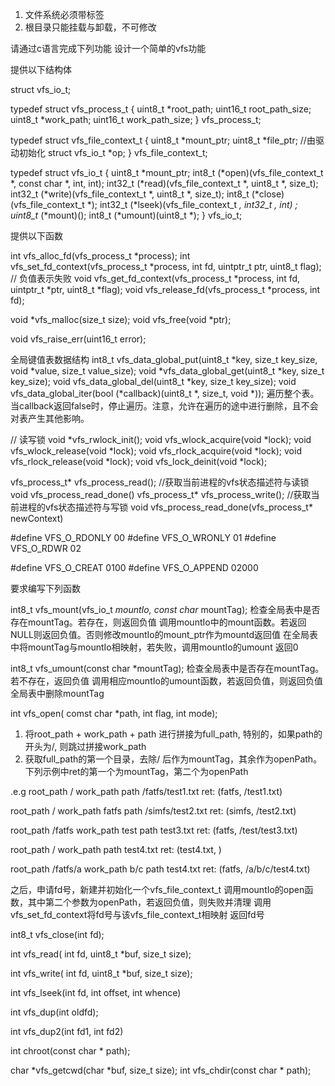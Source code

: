 1. 文件系统必须带标签
2. 根目录只能挂载与卸载，不可修改

请通过c语言完成下列功能
设计一个简单的vfs功能

提供以下结构体

struct vfs_io_t;

typedef struct vfs_process_t {
    uint8_t *root_path;
    uint16_t root_path_size;
    uint8_t *work_path;
    uint16_t work_path_size;
} vfs_process_t;

typedef struct vfs_file_context_t {
    uint8_t *mount_ptr;
    uint8_t *file_ptr; //由驱动初始化
    struct vfs_io_t *op;
} vfs_file_context_t;

typedef struct vfs_io_t {
    uint8_t *mount_ptr;
    int8_t (*open)(vfs_file_context_t *, const char *, int, int);
    int32_t (*read)(vfs_file_context_t *, uint8_t *, size_t);
    int32_t (*write)(vfs_file_context_t *, uint8_t *, size_t);
    int8_t (*close)(vfs_file_context_t *);
    int32_t (*lseek)(vfs_file_context_t *, int32_t , int) ;
    uint8_t* (*mount)();
    int8_t (*umount)(uint8_t *);
} vfs_io_t;

提供以下函数


int vfs_alloc_fd(vfs_process_t *process);
int vfs_set_fd_context(vfs_process_t *process, int fd, uintptr_t ptr, uint8_t flag); // 负值表示失败
void vfs_get_fd_context(vfs_process_t *process, int fd, uintptr_t *ptr, uint8_t *flag);
void vfs_release_fd(vfs_process_t *process, int fd);

void *vfs_malloc(size_t size);
void vfs_free(void *ptr);

void vfs_raise_err(uint16_t error);

全局键值表数据结构
int8_t vfs_data_global_put(uint8_t *key, size_t key_size, void *value, size_t value_size);
void *vfs_data_global_get(uint8_t *key, size_t key_size);
void vfs_data_global_del(uint8_t *key, size_t key_size);
void vfs_data_global_iter(bool (*callback)(uint8_t *, size_t, void *)); 遍历整个表。当callback返回false时，停止遍历。注意，允许在遍历的途中进行删除，且不会对表产生其他影响。


// 读写锁
void *vfs_rwlock_init();
void vfs_wlock_acquire(void *lock);
void vfs_wlock_release(void *lock);
void vfs_rlock_acquire(void *lock);
void vfs_rlock_release(void *lock);
void vfs_lock_deinit(void *lock);


vfs_process_t* vfs_process_read(); //获取当前进程的vfs状态描述符与读锁
void vfs_process_read_done()
vfs_process_t* vfs_process_write(); //获取当前进程的vfs状态描述符与写锁
void vfs_process_read_done(vfs_process_t* newContext)

#define VFS_O_RDONLY 00
#define VFS_O_WRONLY 01
#define VFS_O_RDWR 02

#define VFS_O_CREAT 0100
#define VFS_O_APPEND 02000

要求编写下列函数

int8_t vfs_mount(vfs_io_t *mountIo,
                 const char* mountTag);
检查全局表中是否存在mountTag。若存在，则返回负值
调用mountIo中的mount函数。若返回NULL则返回负值。否则修改mountIo的mount_ptr作为mountd返回值
在全局表中将mountTag与mountIo相映射，若失败，调用mountIo的umount
返回0

int8_t vfs_umount(const char *mountTag);
检查全局表中是否存在mountTag。若不存在，返回负值
调用相应mountIo的umount函数，若返回负值，则返回负值
全局表中删除mountTag


int vfs_open(
             comst char *path,
             int flag,
             int mode);

1. 将root_path + work_path + path 进行拼接为full_path, 特别的，如果path的开头为/, 则跳过拼接work_path
2. 获取full_path的第一个目录，去除/ 后作为mountTag，其余作为openPath。下列示例中ret的第一个为mountTag，第二个为openPath

.e.g
root_path /
work_path 
path /fatfs/test1.txt
ret: (fatfs, /test1.txt)

root_path /
work_path fatfs
path /simfs/test2.txt
ret: (simfs, /test2.txt)

root_path /fatfs
work_path test
path test3.txt
ret: (fatfs, /test/test3.txt)

root_path /
work_path 
path test4.txt
ret: (test4.txt, )

root_path /fatfs/a
work_path b/c
path test4.txt
ret: (fatfs, /a/b/c/test4.txt)

之后，申请fd号，新建并初始化一个vfs_file_context_t
调用mountIo的open函数，其中第二个参数为openPath，若返回负值，则失败并清理
调用vfs_set_fd_context将fd号与该vfs_file_context_t相映射
返回fd号

int8_t vfs_close(int fd);

int vfs_read(
             int fd,
             uint8_t *buf,
             size_t size);

int vfs_write(
              int fd,
              uint8_t *buf,
              size_t size);

int vfs_lseek(int fd, int offset, int whence)

int vfs_dup(int oldfd);

int vfs_dup2(int fd1, int fd2)

int chroot(const char * path);

char *vfs_getcwd(char *buf, size_t size);
int vfs_chdir(const char * path);
